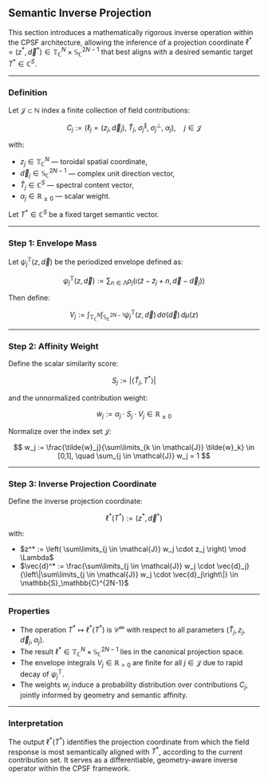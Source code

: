 ## Semantic Inverse Projection

This section introduces a mathematically rigorous inverse operation within the CPSF architecture, allowing the inference of a projection coordinate $\ell^* = (z^*, \vec{d}^*) \in \mathbb{T}_\mathbb{C}^N \times \mathbb{S}_\mathbb{C}^{2N-1}$ that best aligns with a desired semantic target $T^* \in \mathbb{C}^S$.

---

### Definition

Let $\mathcal{J} \subset \mathbb{N}$ index a finite collection of field contributions:

$$
C_j := (\ell_j = (z_j, \vec{d}_j),\; \hat{T}_j,\; \sigma_j^{\parallel},\; \sigma_j^{\perp},\; \alpha_j), \quad j \in \mathcal{J}
$$

with:

* $z_j \in \mathbb{T}_\mathbb{C}^N$ — toroidal spatial coordinate,
* $\vec{d}_j \in \mathbb{S}_\mathbb{C}^{2N-1}$ — complex unit direction vector,
* $\hat{T}_j \in \mathbb{C}^S$ — spectral content vector,
* $\alpha_j \in \mathbb{R}_{\ge 0}$ — scalar weight.

Let $T^* \in \mathbb{C}^S$ be a fixed target semantic vector.

---

### Step 1: Envelope Mass

Let $\psi_j^{\mathbb{T}}(z, \vec{d})$ be the periodized envelope defined as:

$$
\psi_j^{\mathbb{T}}(z, \vec{d}) := \sum_{n \in \Lambda} \rho_j\big( \iota(\tilde{z} - \tilde{z}_j + n, \vec{d} - \vec{d}_j) \big)
$$

Then define:

$$
V_j := \int_{\mathbb{T}_\mathbb{C}^N} \int_{\mathbb{S}_\mathbb{C}^{2N-1}} \psi_j^{\mathbb{T}}(z, \vec{d}) \, d\sigma(\vec{d}) \, d\mu(z)
$$

---

### Step 2: Affinity Weight

Define the scalar similarity score:

$$
S_j := |\langle \hat{T}_j, T^* \rangle|
$$

and the unnormalized contribution weight:

$$
\tilde{w}_j := \alpha_j \cdot S_j \cdot V_j \in \mathbb{R}_{\ge 0}
$$

Normalize over the index set $\mathcal{J}$:

$$
w_j := \frac{\tilde{w}_j}{\sum\limits_{k \in \mathcal{J}} \tilde{w}_k} \in [0,1], \quad \sum_{j \in \mathcal{J}} w_j = 1
$$

---

### Step 3: Inverse Projection Coordinate

Define the inverse projection coordinate:

$$
\ell^*(T^*) := (z^*, \vec{d}^*)
$$

with:

* $z^* := \left( \sum\limits_{j \in \mathcal{J}} w_j \cdot z_j \right) \mod \Lambda$
* $\vec{d}^* := \frac{\sum\limits_{j \in \mathcal{J}} w_j \cdot \vec{d}_j}{\left\|\sum\limits_{j \in \mathcal{J}} w_j \cdot \vec{d}_j\right\|} \in \mathbb{S}_\mathbb{C}^{2N-1}$

---

### Properties

* The operation $T^* \mapsto \ell^*(T^*)$ is $\mathcal{C}^\infty$ with respect to all parameters $(\hat{T}_j, z_j, \vec{d}_j, \alpha_j)$.
* The result $\ell^* \in \mathbb{T}_\mathbb{C}^N \times \mathbb{S}_\mathbb{C}^{2N-1}$ lies in the canonical projection space.
* The envelope integrals $V_j \in \mathbb{R}_{> 0}$ are finite for all $j \in \mathcal{J}$ due to rapid decay of $\psi_j^{\mathbb{T}}$.
* The weights $w_j$ induce a probability distribution over contributions $C_j$, jointly informed by geometry and semantic affinity.

---

### Interpretation

The output $\ell^*(T^*)$ identifies the projection coordinate from which the field response is most semantically aligned with $T^*$, according to the current contribution set. It serves as a differentiable, geometry-aware inverse operator within the CPSF framework.
